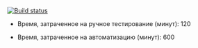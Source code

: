 [![Build status](https://ci.appveyor.com/api/projects/status/6e7t0bu5940ewnv5?svg=true)](https://ci.appveyor.com/project/AnastasiaKuznetzova/2-3-testmodel)

*  Время, затраченное на ручное тестирование (минут): 120

*  Время, затраченное на автоматизацию (минут): 600
